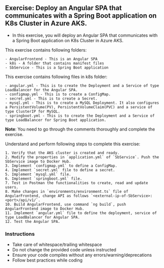 ## Exercise: Deploy an Angular SPA that communicates with a Spring Boot application on K8s Cluster in Azure AKS.

* In this exercise, you will deploy an Angular SPA that communicates with a Spring Boot application on K8s Cluster in Azure AKS.

This exercise contains following folders:  

	- AngularFrontend - This is an Angular SPA
	- k8s - A folder that contains manifest files
	- SbService - This is a Spring Boot application

This exercise contains following files in k8s folder: 

	- angular.yml - This is to create the Deployment and a Service of type LoadBalancer for the Angular SPA.
	- configmap.yml - This is to create a ConfigMap.
	- secret.yml - This is to create a Secret.
	- mysql.yml - This is to create a MySQL Deployment. It also configures a PersistentVolume(PV), PersistentVolumeClaim(PVC) and a service of type ClusterIP for MySQL.
	- springboot.yml - This is to create the Deployment and a Service of type LoadBalancer for Spring Boot application.


**Note**: You need to go through the comments thoroughly and complete the exercise.

Understand and perform following steps to complete this exercise:

	1. Verify that the AKS cluster is created and ready.
	2. Modify the properties in `application.yml` of `SbService`. Push the SbService image to Docker Hub.
	3. Implement `configmap.yml` to define a ConfigMap.
	4. Implement `secret.yml` file to define a secret.
	5. Implement `mysql.yml` file.
	6. Implement `springboot.yml` file.
	7. Test in Postman the functionalities to create, read and update users.
	8. Make changes in `environments/environment.ts` file of AngularFrontend, change API as follows `<external-ip-of-SbService>:<port>/api/v1/`.
	10. Build AngularFrontend, use command `ng build`, push AngularFrontend image to Docker Hub.
	11. Implement `angular.yml` file to define the deployment, service of type LoadBalancer for Angular SPA.
	12. Test the Angular SPA.

### Instructions

- Take care of whitespace/trailing whitespace
- Do not change the provided code unless instructed
- Ensure your code compiles without any errors/warning/deprecations
- Follow best practices while coding
